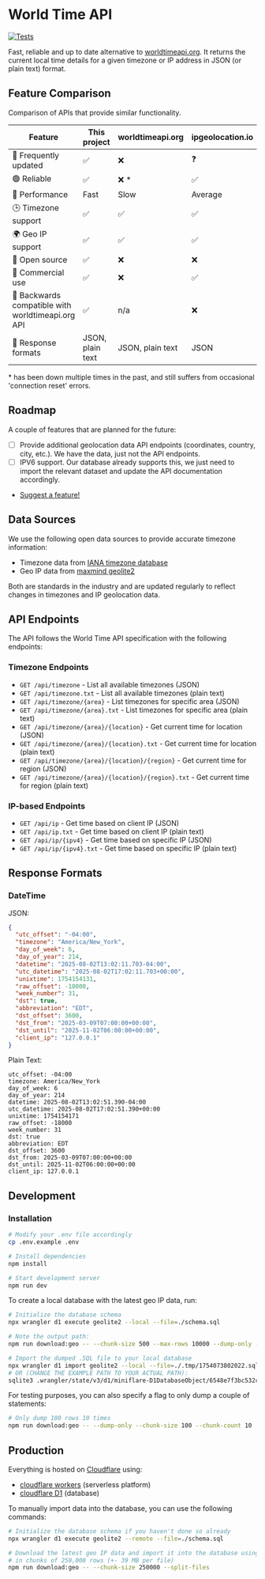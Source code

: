 # World Time API

[![Tests](https://github.com/sleeyax/world-time-api/actions/workflows/test.yml/badge.svg)](https://github.com/sleeyax/world-time-api/actions/workflows/test.yml)

Fast, reliable and up to date alternative to [worldtimeapi.org](http://worldtimeapi.org/). It returns the current local time details for a given timezone or IP address in JSON (or plain text) format.

## Feature Comparison

Comparison of APIs that provide similar functionality.

| Feature                                           | This project     | worldtimeapi.org | ipgeolocation.io |
| ------------------------------------------------- | ---------------- | ---------------- | ---------------- |
| 📅 Frequently updated                             | ✅               | ❌               | ❓               |
| 🟢 Reliable                                       | ✅               | ❌ \*            | ✅               |
| 🚀 Performance                                    | Fast             | Slow             | Average          |
| 🕒 Timezone support                               | ✅               | ✅               | ✅               |
| 🌍 Geo IP support                                 | ✅               | ✅               | ✅               |
| 👐 Open source                                    | ✅               | ❌               | ❌               |
| 💼 Commercial use                                 | ✅               | ❌               | ✅               |
| 🔄 Backwards compatible with worldtimeapi.org API | ✅               | n/a              | ❌               |
| 📝 Response formats                               | JSON, plain text | JSON, plain text | JSON             |

\* has been down multiple times in the past, and still suffers from occasional 'connection reset' errors.

## Roadmap

A couple of features that are planned for the future:

- [ ] Provide additional geolocation data API endpoints (coordinates, country, city, etc.). We have the data, just not the API endpoints.
- [ ] IPV6 support. Our database already supports this, we just need to import the relevant dataset and update the API documentation accordingly.
- [Suggest a feature!](https://github.com/sleeyax/world-time-api/issues?q=sort%3Aupdated-desc+is%3Aissue+is%3Aopen)

## Data Sources

We use the following open data sources to provide accurate timezone information:

- Timezone data from [IANA timezone database](https://www.iana.org/time-zones)
- Geo IP data from [maxmind geolite2](https://dev.maxmind.com/geoip/geolite2-free-geolocation-data/)

Both are standards in the industry and are updated regularly to reflect changes in timezones and IP geolocation data.

## API Endpoints

The API follows the World Time API specification with the following endpoints:

### Timezone Endpoints

- `GET /api/timezone` - List all available timezones (JSON)
- `GET /api/timezone.txt` - List all available timezones (plain text)
- `GET /api/timezone/{area}` - List timezones for specific area (JSON)
- `GET /api/timezone/{area}.txt` - List timezones for specific area (plain text)
- `GET /api/timezone/{area}/{location}` - Get current time for location (JSON)
- `GET /api/timezone/{area}/{location}.txt` - Get current time for location (plain text)
- `GET /api/timezone/{area}/{location}/{region}` - Get current time for region (JSON)
- `GET /api/timezone/{area}/{location}/{region}.txt` - Get current time for region (plain text)

### IP-based Endpoints

- `GET /api/ip` - Get time based on client IP (JSON)
- `GET /api/ip.txt` - Get time based on client IP (plain text)
- `GET /api/ip/{ipv4}` - Get time based on specific IP (JSON)
- `GET /api/ip/{ipv4}.txt` - Get time based on specific IP (plain text)

## Response Formats

### DateTime

JSON:

```json
{
  "utc_offset": "-04:00",
  "timezone": "America/New_York",
  "day_of_week": 6,
  "day_of_year": 214,
  "datetime": "2025-08-02T13:02:11.703-04:00",
  "utc_datetime": "2025-08-02T17:02:11.703+00:00",
  "unixtime": 1754154131,
  "raw_offset": -18000,
  "week_number": 31,
  "dst": true,
  "abbreviation": "EDT",
  "dst_offset": 3600,
  "dst_from": "2025-03-09T07:00:00+00:00",
  "dst_until": "2025-11-02T06:00:00+00:00",
  "client_ip": "127.0.0.1"
}
```

Plain Text:

```
utc_offset: -04:00
timezone: America/New_York
day_of_week: 6
day_of_year: 214
datetime: 2025-08-02T13:02:51.390-04:00
utc_datetime: 2025-08-02T17:02:51.390+00:00
unixtime: 1754154171
raw_offset: -18000
week_number: 31
dst: true
abbreviation: EDT
dst_offset: 3600
dst_from: 2025-03-09T07:00:00+00:00
dst_until: 2025-11-02T06:00:00+00:00
client_ip: 127.0.0.1
```

## Development

### Installation

```bash
# Modify your .env file accordingly
cp .env.example .env

# Install dependencies
npm install

# Start development server
npm run dev
```

To create a local database with the latest geo IP data, run:

```bash
# Initialize the database schema
npx wrangler d1 execute geolite2 --local --file=./schema.sql

# Note the output path:
npm run download:geo -- --chunk-size 500 --max-rows 10000 --dump-only --add-transaction --optimize-writes

# Import the dumped .SQL file to your local database
npx wrangler d1 import geolite2 --local --file=./.tmp/1754073802022.sql
# OR (CHANGE THE EXAMPLE PATH TO YOUR ACTUAL PATH):
sqlite3 .wrangler/state/v3/d1/miniflare-D1DatabaseObject/6548e7f3bc532c7cd454dcbd6dd89f52914826489289e023ef76de4fb5bd7843.sqlite < .tmp/1754073802022.sql
```

For testing purposes, you can also specify a flag to only dump a couple of statements:

```bash
# Only dump 100 rows 10 times
npm run download:geo -- --dump-only --chunk-size 100 --chunk-count 10
```

## Production

Everything is hosted on [Cloudflare](https://www.cloudflare.com/) using:

- [cloudflare workers](https://developers.cloudflare.com/workers/) (serverless platform)
- [cloudflare D1](https://developers.cloudflare.com/d1/) (database)

To manually import data into the database, you can use the following commands:

```bash
# Initialize the database schema if you haven't done so already
npx wrangler d1 execute geolite2 --remote --file=./schema.sql

# Download the latest geo IP data and import it into the database using the cloudflare API,
# in chunks of 250,000 rows (+- 39 MB per file)
npm run download:geo -- --chunk-size 250000 --split-files
```

